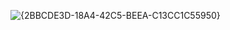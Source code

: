 

![{2BBCDE3D-18A4-42C5-BEEA-C13CC1C55950}](https://github.com/user-attachments/assets/14bdcb3b-9696-433d-9624-45e7b3c86555)
